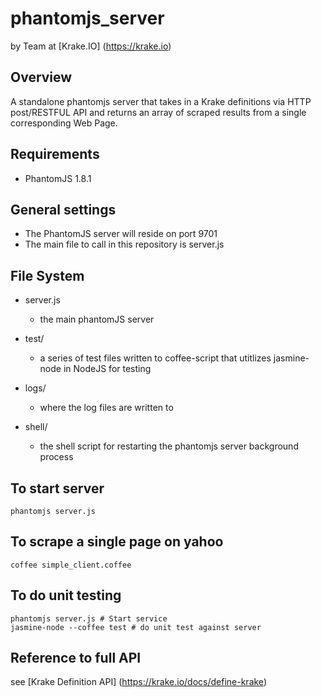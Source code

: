 # phantomjs_server
by Team at [Krake.IO] (https://krake.io)

## Overview
A standalone phantomjs server that takes in a Krake definitions via HTTP post/RESTFUL API and returns an array of scraped results
from a single corresponding Web Page.

## Requirements
- PhantomJS 1.8.1

## General settings
- The PhantomJS server will reside on port 9701
- The main file to call in this repository is server.js

## File System

- server.js
    - the main phantomJS server
    
- test/
    - a series of test files written to coffee-script that utitlizes jasmine-node in NodeJS for testing

- logs/
    - where the log files are written to

- shell/
    - the shell script for restarting the phantomjs server background process

## To start server
```console
phantomjs server.js
```

## To scrape a single page on yahoo
```console
coffee simple_client.coffee
```

## To do unit testing
```console
phantomjs server.js # Start service
jasmine-node --coffee test # do unit test against server
```

## Reference to full API
see [Krake Definition API] (https://krake.io/docs/define-krake)